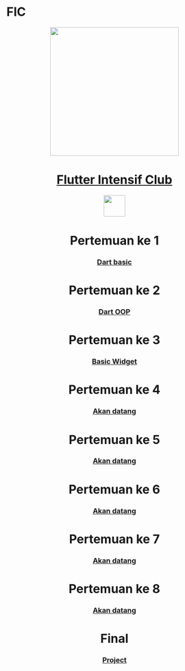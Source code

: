 # FIC


 <div align="center">
 
 <img src="https://user-images.githubusercontent.com/101007778/199781371-72fb975c-beae-423c-b6fd-8d0077c2cf0a.jpg" width="300" height="300" />
 
# [Flutter Intensif Club]()

<img src="https://badgen.net/pub/flutter-platform/xml" height="50" />

# Pertemuan ke 1

### [Dart basic](https://github.com/msarifin29/FIC/tree/main/dart_language/dart_basic)

# Pertemuan ke 2

### [Dart OOP](https://github.com/msarifin29/FIC/tree/main/dart_language/dart_oop)

# Pertemuan ke 3

### [Basic Widget](https://www.youtube.com/watch?v=xR3p-45soc0&list=PLQvQbJRJpIZ67MrVzPDOYtAs7wmFjmFUI&index=4)

# Pertemuan ke 4

### [Akan datang]()

# Pertemuan ke 5

### [Akan datang]()

# Pertemuan ke 6

### [Akan datang]()

# Pertemuan ke 7

### [Akan datang]()

# Pertemuan ke 8

### [Akan datang]()

# Final

### [Project]()


